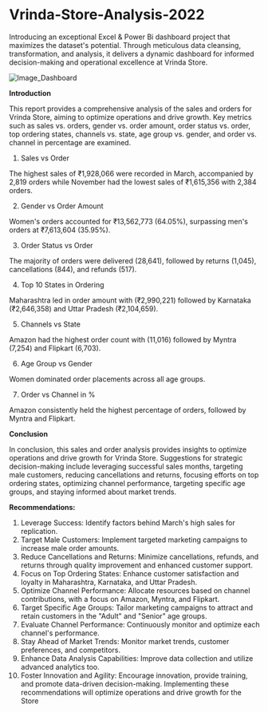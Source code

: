# Vrinda-Store-Analysis-2022
Introducing an exceptional Excel & Power Bi dashboard project that maximizes the dataset's potential. Through meticulous data cleansing, transformation, and analysis, it delivers a dynamic dashboard for informed decision-making and operational excellence at Vrinda Store.

![Image_Dashboard](https://github.com/ysonkhiya122/Vrinda-Store-Analysis-2022/assets/108086425/9634c411-6305-4f92-a370-9a45cc399378)

**Introduction**

This report provides a comprehensive analysis of the sales and orders for Vrinda Store, aiming to optimize operations and drive growth. Key metrics such as sales vs. orders, gender vs. order amount, order status vs. order, top ordering states, channels vs. state, age group vs. gender, and order vs. channel in percentage are examined.

1. Sales vs Order

The highest sales of ₹1,928,066 were recorded in March, accompanied by 2,819 orders while November had the lowest sales of ₹1,615,356 with 2,384 orders.

2. Gender vs Order Amount

Women's orders accounted for ₹13,562,773 (64.05%), surpassing men's orders at ₹7,613,604 (35.95%).

3. Order Status vs Order

The majority of orders were delivered (28,641), followed by returns (1,045), cancellations (844), and refunds (517).

4. Top 10 States in Ordering

Maharashtra led in order amount with (₹2,990,221) followed by Karnataka (₹2,646,358) and Uttar Pradesh (₹2,104,659).

5. Channels vs State

Amazon had the highest order count with (11,016) followed by Myntra (7,254) and Flipkart (6,703).

6. Age Group vs Gender

Women dominated order placements across all age groups.

7. Order vs Channel in %

Amazon consistently held the highest percentage of orders, followed by Myntra and Flipkart.

**Conclusion**

In conclusion, this sales and order analysis provides insights to optimize operations and drive growth for Vrinda Store. Suggestions for strategic decision-making include leveraging successful sales months, targeting male customers, reducing cancellations and returns, focusing efforts on top ordering states, optimizing channel performance, targeting specific age groups, and staying informed about market trends.

**Recommendations:**

1. Leverage Success: Identify factors behind March's high sales for replication.
2. Target Male Customers: Implement targeted marketing campaigns to increase
male order amounts.
3. Reduce Cancellations and Returns: Minimize cancellations, refunds, and returns 
through quality improvement and enhanced customer support.
4. Focus on Top Ordering States: Enhance customer satisfaction and loyalty in 
Maharashtra, Karnataka, and Uttar Pradesh.
5. Optimize Channel Performance: Allocate resources based on channel 
contributions, with a focus on Amazon, Myntra, and Flipkart.
6. Target Specific Age Groups: Tailor marketing campaigns to attract and retain 
customers in the "Adult" and "Senior" age groups.
7. Evaluate Channel Performance: Continuously monitor and optimize each 
channel's performance.
8. Stay Ahead of Market Trends: Monitor market trends, customer preferences, 
and competitors.
9. Enhance Data Analysis Capabilities: Improve data collection and utilize advanced 
analytics too.
10. Foster Innovation and Agility: Encourage innovation, provide training, and 
promote data-driven decision-making.
Implementing these recommendations will optimize operations and drive growth for the 
Store
